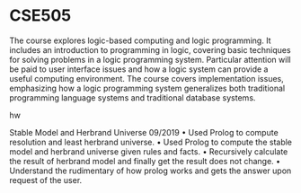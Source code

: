 # CSE505
The course explores logic-based computing and logic programming. It includes an introduction to programming in logic, covering basic techniques for solving problems in a logic programming system. Particular attention will be paid to user interface issues and how a logic system can provide a useful computing environment. The course covers implementation issues, emphasizing how a logic programming system generalizes both traditional programming language systems and traditional database systems.

hw

Stable Model and Herbrand Universe            09/2019
•	Used Prolog to compute resolution and least herbrand universe.
•	Used Prolog to compute the stable model and herbrand universe given rules and facts.
•	Recursively calculate the result of herbrand model and finally get the result does not change.
•	Understand the rudimentary of how prolog works and gets the answer upon request of the user.

